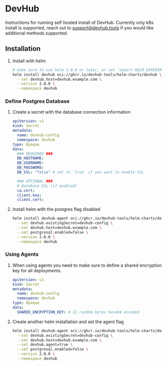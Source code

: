 # DevHub

Instructions for running self hosted install of DevHub. Currently only k8s install is supported, reach out to support@devhub.tools if you would like additional methods supported.

## Installation

1. Install with helm

    ```bash
    # make sure to use helm 3.8.0 or later, or set `export HELM_EXPERIMENTAL_OCI=1`
    helm install devhub oci://ghcr.io/devhub-tools/helm-charts/devhub \
      --set devhub.host=devhub.example.com \
      --version 2.0.0 \
      --namespace devhub
    ```

### Define Postgres Database

1. Create a secret with the database connection information

    ```yaml
    apiVersion: v1
    kind: Secret
    metadata:
      name: devhub-config
      namespace: devhub
    type: Opaque
    data:
      ### REQUIRED ###
      DB_HOSTNAME:
      DB_USERNAME:
      DB_PASSWORD:
      DB_SSL: "false" # set to `true` if you want to enable SSL

      ### OPTIONAL ###
      # Database SSL (if enabled)
      ca.cert:
      client.key:
      client.cert:
    ```

1. Install helm with the postgres flag disabled

    ```bash
    helm install devhub-agent oci://ghcr.io/devhub-tools/helm-charts/devhub \
      --set devhub.existingSecret=devhub-config \
      --set devhub.host=devhub.example.com \
      --set postgresql.enabled=false \
      --version 2.0.0 \
      --namespace devhub
    ```

### Using Agents

1. When using agents you need to make sure to define a shared encryption key for all deployments.

    ```yaml
    apiVersion: v1
    kind: Secret
    metadata:
      name: devhub-config
      namespace: devhub
    type: Opaque
    data:
      SHARED_ENCRYPTION_KEY: # 32 random bytes base64 encoded
    ```

1. Create another helm installation and set the agent flag

    ```bash
    helm install devhub-agent oci://ghcr.io/devhub-tools/helm-charts/devhub \
      --set devhub.existingSecret=devhub-config \
      --set devhub.host=devhub.example.com \
      --set devhub.agent=true \
      --set postgresql.enabled=false \
      --version 2.0.0 \
      --namespace devhub
    ```